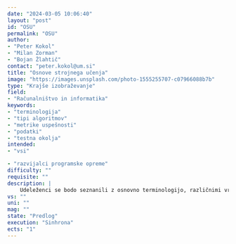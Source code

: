 ```yaml
---
date: "2024-03-05 10:06:40"
layout: "post"
id: "OSU"
permalink: "OSU"
author:
- "Peter Kokol"
- "Milan Zorman"
- "Bojan Žlahtič"
contact: "peter.kokol@um.si"
title: "Osnove strojnega učenja"
image: "https://images.unsplash.com/photo-1555255707-c07966088b7b"
type: "Krajše izobraževanje"
field:
- "Računalništvo in informatika"
keywords:
- "terminologija"
- "tipi algoritmov"
- "metrike uspešnosti"
- "podatki"
- "testna okolja"
intended:
- "vsi"

- "razvijalci programske opreme"
difficulty: ""
requisite: ""
description: |
    Udeleženci se bodo seznanili z osnovno terminologijo, različnimi vrstami učenja, tipi algoritmov, metrikami uspešnosti in delitvijo ter filtriranjem podatkov. Prav tako se bodo srečali z interaktivnimi testnimi okolji za potrebe preizkušanja in nadaljnjih aplikacij.
vs: ""
uni: ""
mag: ""
state: "Predlog"
execution: "Sinhrona"
ects: "1"
---
```

